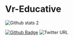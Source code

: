 # Vr-Educative

![Github stats 2](https://github-readme-stats.vercel.app/api?username=vreducative&show_icons=true&theme=radical&bg_color=00008b)

[![Github Badge](https://img.shields.io/badge/-Github-000?style=quare&labelColor=000&logo=Github&logoColor=white&link=link)](link) 
![Twitter URL](https://img.shields.io/twitter/url?label=Twitter&style=social&url=vr-educative)
